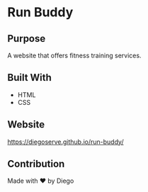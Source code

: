 # Run Buddy

## Purpose
A website that offers fitness training services.

## Built With
* HTML
* CSS

## Website
https://diegoserve.github.io/run-buddy/

## Contribution
Made with ❤️ by Diego
